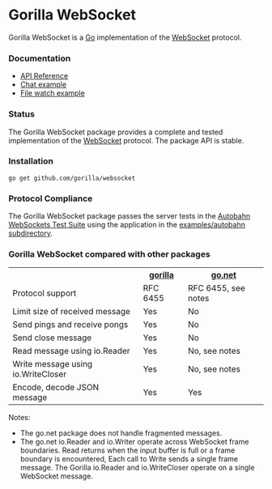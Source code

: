 # Gorilla WebSocket

Gorilla WebSocket is a [Go](http://golang.org/) implementation of the
[WebSocket](http://www.rfc-editor.org/rfc/rfc6455.txt) protocol.

### Documentation

* [API Reference](http://godoc.org/github.com/gorilla/websocket)
* [Chat example](https://github.com/gorilla/websocket/tree/master/examples/chat)
* [File watch example](https://github.com/gorilla/websocket/tree/master/examples/filewatch)

### Status

The Gorilla WebSocket package provides a complete and tested implementation of
the [WebSocket](http://www.rfc-editor.org/rfc/rfc6455.txt) protocol. The
package API is stable.

### Installation

    go get github.com/gorilla/websocket

### Protocol Compliance

The Gorilla WebSocket package passes the server tests in the [Autobahn WebSockets Test
Suite](http://autobahn.ws/testsuite) using the application in the [examples/autobahn
subdirectory](https://github.com/gorilla/websocket/tree/master/examples/autobahn).

### Gorilla WebSocket compared with other packages

<table>
<tr>
<th></th>
<th><a href="http://godoc.org/github.com/gorilla/websocket">gorilla</a></th>
<th><a href="http://godoc.org/code.google.com/p/go.net/websocket">go.net</a></th>
</tr>
<tr>
<tr><td>Protocol support</td><td>RFC 6455</td><td>RFC 6455, see notes</td></tr>
<tr><td>Limit size of received message</td><td>Yes</td><td>No</td></tr>
<tr><td>Send pings and receive pongs</td><td>Yes</td><td>No</td></tr>
<tr><td>Send close message</td><td>Yes</td><td>No</td></tr>
<tr><td>Read message using io.Reader</td><td>Yes</td><td>No, see notes</td></tr>
<tr><td>Write message using io.WriteCloser</td><td>Yes</td><td>No, see notes</td></tr>
<tr><td>Encode, decode JSON message</td><td>Yes</td><td>Yes</td></tr>
</table>

Notes:

- The go.net package does not handle fragmented messages.
- The go.net io.Reader and io.Writer operate across WebSocket frame boundaries.
  Read returns when the input buffer is full or a frame boundary is
  encountered, Each call to Write sends a single frame message. The Gorilla
  io.Reader and io.WriteCloser operate on a single WebSocket message.
